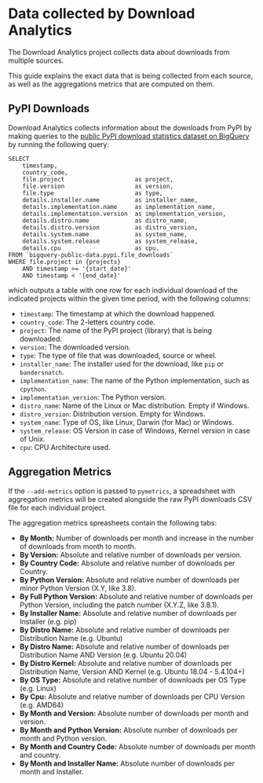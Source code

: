 # Data collected by Download Analytics

The Download Analytics project collects data about downloads from multiple sources.

This guide explains the exact data that is being collected from each source, as well as
the aggregations metrics that are computed on them.

## PyPI Downloads

Download Analytics collects information about the downloads from PyPI by making queries to the
[public PyPI download statistics dataset on BigQuery](https://console.cloud.google.com/bigquery?p=bigquery-public-data&d=pypi&page=dataset)
by running the following query:

```
SELECT
    timestamp,
    country_code,
    file.project                    as project,
    file.version                    as version,
    file.type                       as type,
    details.installer.name          as installer_name,
    details.implementation.name     as implementation_name,
    details.implementation.version  as implementation_version,
    details.distro.name             as distro_name,
    details.distro.version          as distro_version,
    details.system.name             as system_name,
    details.system.release          as system_release,
    details.cpu                     as cpu,
FROM `bigquery-public-data.pypi.file_downloads`
WHERE file.project in {projects}
    AND timestamp >= '{start_date}'
    AND timestamp < '{end_date}'
```

which outputs a table with one row for each individual download of the indicated projects within
the given time period, with the following columns:

* `timestamp`: The timestamp at which the download happened.
* `country_code`: The 2-letters country code.
* `project`: The name of the PyPI project (library) that is being downloaded.
* `version`: The downloaded version.
* `type`: The type of file that was downloaded, source or wheel.
* `installer_name`: The installer used for the download, like `pip` or `bandersnatch`.
* `implementation_name`: The name of the Python implementation, such as `cpython`.
* `implementation_version`: The Python version.
* `distro_name`: Name of the Linux or Mac distribution. Empty if Windows.
* `distro_version`: Distribution version. Empty for Windows.
* `system_name`: Type of OS, like Linux, Darwin (for Mac) or Windows.
* `system_release`: OS Version in case of Windows, Kernel version in case of Unix.
* `cpu`: CPU Architecture used.

## Aggregation Metrics

If the `--add-metrics` option is passed to `pymetrics`, a spreadsheet with aggregation
metrics will be created alongside the raw PyPI downloads CSV file for each individual project.

The aggregation metrics spreasheets contain the following tabs:

* **By Month:** Number of downloads per month and increase in the number of downloads from month to month.
* **By Version:** Absolute and relative number of downloads per version.
* **By Country Code:** Absolute and relative number of downloads per Country.
* **By Python Version:** Absolute and relative number of downloads per minor Python Version (X.Y, like 3.8).
* **By Full Python Version:** Absolute and relative number of downloads per Python Version, including
  the patch number (X.Y.Z, like 3.8.1).
* **By Installer Name:** Absolute and relative number of downloads per Installer (e.g. pip)
* **By Distro Name:** Absolute and relative number of downloads per Distribution Name (e.g. Ubuntu)
* **By Distro Name:** Absolute and relative number of downloads per Distribution Name AND Version (e.g. Ubuntu 20.04)
* **By Distro Kernel:** Absolute and relative number of downloads per Distribution Name, Version AND Kernel (e.g. Ubuntu 18.04 - 5.4.104+)
* **By OS Type:** Absolute and relative number of downloads per OS Type (e.g. Linux)
* **By Cpu:** Absolute and relative number of downloads per CPU Version (e.g. AMD64)
* **By Month and Version:** Absolute number of downloads per month and version.
* **By Month and Python Version:** Absolute number of downloads per month and Python version.
* **By Month and Country Code:** Absolute number of downloads per month and country.
* **By Month and Installer Name:** Absolute number of downloads per month and Installer.
